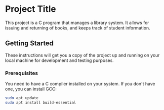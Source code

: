 # Project Title

This project is a C program that manages a library system. It allows for issuing and returning of books, and keeps track of student information.

## Getting Started

These instructions will get you a copy of the project up and running on your local machine for development and testing purposes.

### Prerequisites

You need to have a C compiler installed on your system. If you don't have one, you can install GCC:

```bash
sudo apt update
sudo apt install build-essential
